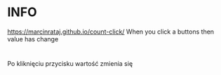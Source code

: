 # INFO

https://marcinrataj.github.io/count-click/
When you click a buttons then value has change
#
Po kliknięciu przycisku wartość zmienia się

